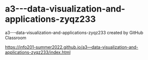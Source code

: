 # a3---data-visualization-and-applications-zyqz233
a3---data-visualization-and-applications-zyqz233 created by GitHub Classroom

https://info201-summer2022.github.io/a3—data-visualization-and-applications-zyqz233/index.html
